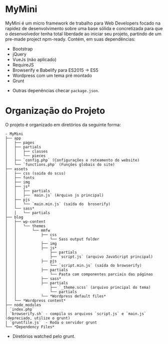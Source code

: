 # MyMini

MyMini é um micro framework de trabalho para Web Developers focado na rapidez de desenvolvimento
sobre uma base sólida e concretizada para que o desenvolvedor tenha total liberdade ao iniciar seu projeto,
partindo de um pre-made project npm-ready. Contém, em suas dependências:
 - Bootstrap
 - jQuery
 - VueJs (não aplicado)
 - RequireJS
 - Browserify e Babelify para ES2015 -> ES5
 - Wordpress com um tema pré montado
 - Grunt
 * Outras depenências checar `package.json`.

 # Organização do Projeto

 O projeto é organizado em diretórios da seguinte forma:

    - MyMini
    ├── app
    │   ├── pages
    │   ├── partials
    │   │   ├── classes
    │   │   └── pieces
    │   ├── `config.php` (Configurações e roteamento do website)   
    │   └── `functions.php` (Funções globais do site)
    ├── assets
    │   ├── css (saida do scss)
    │   ├── fonts
    │   ├── img
    │   ├── js*
    │   │   ├── partials
    │   │   ├── `main.js` (Arquivo js principal)
    │   ├── pjs    
    │   │   └── `main.min.js` (saída do  broserify)
    │   └── sass*
    │   │   └── partials
    ├── blog
    │   ├── wp-content
    │   │   └── themes
    │   │       └── mmfw
    │   │           ├── css 
    │   │               └── Sass output folder
    │   │           ├── img
    │   │           ├── js*
    │   │               ├── partials
    │   │               ├── `script.js` (arquivo JavaScript principal)
    │   │           ├── pjs
    │   │               └── `script.min.js` (saída do browserify)
    │   │           ├── partials
    │   │               └── Pasta com componentes parciais das páginas
    │   │           ├── sass*
    │   │           ├── partials
    │   │               ├── `_theme.scss` (arquivo principal do tema)
    │   │               └── partials
    │   │           └── *Wordpress default files*
    │   └── *Wordpress content*
    ├── node_modules
    │ `index.php`
    │ `browserify.sh` - compila os arquivos `script.js` e `main.js` (depreciado, utilize o grunt)
    | `gruntfile.js`  - Roda o servidor grunt
    └── *Dependency Files*
    
* Diretórios watched pelo grunt.
